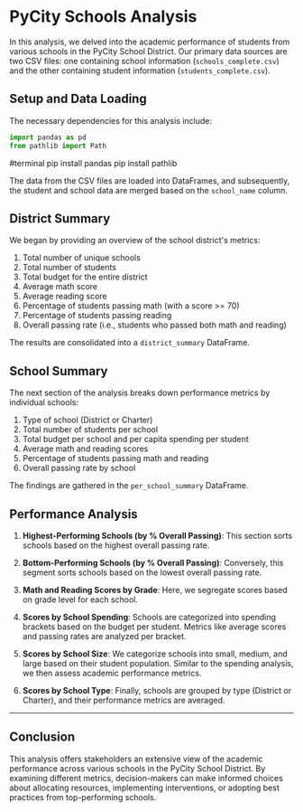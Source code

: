 
# PyCity Schools Analysis

In this analysis, we delved into the academic performance of students from various schools in the PyCity School District. Our primary data sources are two CSV files: one containing school information (`schools_complete.csv`) and the other containing student information (`students_complete.csv`).

## Setup and Data Loading

The necessary dependencies for this analysis include:

```python
import pandas as pd
from pathlib import Path
```
#terminal
pip install pandas
pip install pathlib

The data from the CSV files are loaded into DataFrames, and subsequently, the student and school data are merged based on the `school_name` column.

## District Summary

We began by providing an overview of the school district's metrics:

1. Total number of unique schools
2. Total number of students
3. Total budget for the entire district
4. Average math score
5. Average reading score
6. Percentage of students passing math (with a score >= 70)
7. Percentage of students passing reading
8. Overall passing rate (i.e., students who passed both math and reading)

The results are consolidated into a `district_summary` DataFrame.

## School Summary

The next section of the analysis breaks down performance metrics by individual schools:

1. Type of school (District or Charter)
2. Total number of students per school
3. Total budget per school and per capita spending per student
4. Average math and reading scores
5. Percentage of students passing math and reading
6. Overall passing rate by school

The findings are gathered in the `per_school_summary` DataFrame.

## Performance Analysis

1. **Highest-Performing Schools (by % Overall Passing)**: This section sorts schools based on the highest overall passing rate.
   
2. **Bottom-Performing Schools (by % Overall Passing)**: Conversely, this segment sorts schools based on the lowest overall passing rate.

3. **Math and Reading Scores by Grade**: Here, we segregate scores based on grade level for each school.

4. **Scores by School Spending**: Schools are categorized into spending brackets based on the budget per student. Metrics like average scores and passing rates are analyzed per bracket.

5. **Scores by School Size**: We categorize schools into small, medium, and large based on their student population. Similar to the spending analysis, we then assess academic performance metrics.

6. **Scores by School Type**: Finally, schools are grouped by type (District or Charter), and their performance metrics are averaged.

---

## Conclusion

This analysis offers stakeholders an extensive view of the academic performance across various schools in the PyCity School District. By examining different metrics, decision-makers can make informed choices about allocating resources, implementing interventions, or adopting best practices from top-performing schools.
